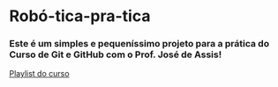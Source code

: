# Robó-tica-pra-tica
### Este é um simples e pequeníssimo projeto para a prática do Curso de Git e GitHub com o Prof. José de Assis!

[Playlist do curso](https://www.youtube.com/playlist?list=PLHz_AreHm4dm7ZULPAmadvNhH6vk9oNZA)

